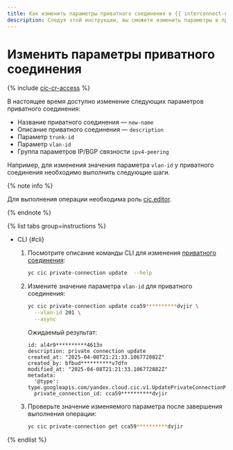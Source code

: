 ```yaml
---
title: Как изменить параметры приватного соединения в {{ interconnect-name }}
description: Следуя этой инструкции, вы сможете изменить параметры в приватном соединении в {{ interconnect-name }}.
---
```


# Изменить параметры приватного соединения

{% include [cic-cr-access](../../_includes/interconnect/cic-cr-access.md) %}

В настоящее время доступно изменение следующих параметров приватного соединения:
* Название приватного соединения — `new-name`
* Описание приватного соединения — `description`
* Параметр `trunk-id`
* Параметр `vlan-id`
* Группа параметров IP/BGP связности `ipv4-peering`

Например, для изменения значения параметра `vlan-id` у приватного соединения необходимо выполнить следующие шаги.

{% note info %}

Для выполнения операции необходима роль [cic.editor](../security/index.md#cic-editor).

{% endnote %}

{% list tabs group=instructions %}

- CLI {#cli}

  1. Посмотрите описание команды CLI для изменения [приватного соединения](../concepts/priv-con.md):

      ```bash
      yc cic private-connection update  --help
      ```

  1. Измените значение параметра `vlan-id` для приватного соединения:

      ```bash
      yc cic private-connection update cca59**********dvjir \
        --vlan-id 201 \
        --async
      ```

      Ожидаемый результат:

      ```text
      id: al4r9**********4613n
      description: private connection update
      created_at: "2025-04-08T21:21:33.106772882Z"
      created_by: bfbud**********v7dfn
      modified_at: "2025-04-08T21:21:33.106772882Z"
      metadata:
        '@type': type.googleapis.com/yandex.cloud.cic.v1.UpdatePrivateConnectionMetadata
        private_connection_id: cca59**********dvjir
      ```

  1. Проверьте значение изменяемого параметра после завершения выполнения операции:

     ```bash
     yc cic private-connection get cca59**********dvjir
     ```

{% endlist %}

